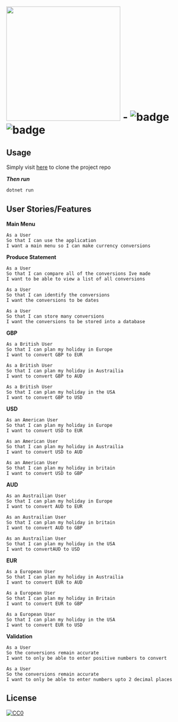 # <a href='https://github.com/sonny-maan'><img  src='https://www.pharmacy2u.co.uk/news/wp-content/themes/codilight/images/Pharmacy2U-Logo.png'  width='300'></a>  -  ![badge](https://img.shields.io/badge/Made--By-Sonny-red) ![badge](https://img.shields.io/badge/Pharmacy2U-TechTest-brightgreen)


## Usage

Simply visit [here](https://github.com/sonny-maan/Pharmacy2U-) to clone the project repo

****Then* run***

```c#
dotnet run
```


## User Stories/Features
**Main Menu**
```
As a User
So that I can use the application
I want a main menu so I can make currency conversions
```
**Produce Statement**
```
As a User
So that I can compare all of the conversions Ive made
I want to be able to view a list of all conversions
```
```
As a User
So that I can identify the conversions
I want the conversions to be dates
```
```
As a User
So that I can store many conversions
I want the conversions to be stored into a database
```
**GBP**
```
As a British User
So that I can plan my holiday in Europe
I want to convert GBP to EUR
```
```
As a British User
So that I can plan my holiday in Austrailia
I want to convert GBP to AUD
```
```
As a British User
So that I can plan my holiday in the USA
I want to convert GBP to USD
```
**USD**
```
As an American User
So that I can plan my holiday in Europe
I want to convert USD to EUR
```
```
As an American User
So that I can plan my holiday in Austrailia
I want to convert USD to AUD
```
```
As an American User
So that I can plan my holiday in britain
I want to convert USD to GBP
```
**AUD**
```
As an Austrailian User
So that I can plan my holiday in Europe
I want to convert AUD to EUR
```
```
As an Austrailian User
So that I can plan my holiday in britain
I want to convert AUD to GBP
```
```
As an Austrailian User
So that I can plan my holiday in the USA
I want to convertAUD to USD
```

**EUR**
```
As a European User
So that I can plan my holiday in Austrailia
I want to convert EUR to AUD
```
```
As a European User
So that I can plan my holiday in Britain
I want to convert EUR to GBP
```
```
As a European User
So that I can plan my holiday in the USA
I want to convert EUR to USD
```

**Validation**
```
As a User
So the conversions remain accurate
I want to only be able to enter positive numbers to convert
```
```
As a User
So the conversions remain accurate
I want to only be able to enter numbers upto 2 decimal places
```

## License
[![CC0](https://licensebuttons.net/p/zero/1.0/88x31.png)](https://creativecommons.org/publicdomain/zero/1.0/)
